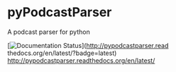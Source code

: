 # pyPodcastParser

A podcast parser for python

[![Documentation Status](https://readthedocs.org/projects/pypodcastparser/badge/?version=latest)](http://pypodcastparser.read
thedocs.org/en/latest/?badge=latest) http://pypodcastparser.readthedocs.org/en/latest/
